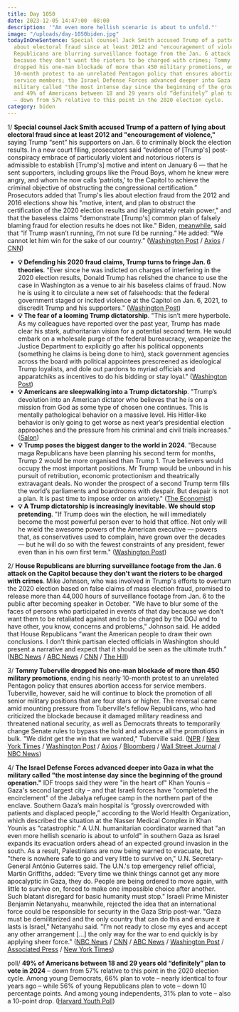 ```yaml
---
title: Day 1050
date: 2023-12-05 14:47:00 -08:00
description: '"An even more hellish scenario is about to unfold."'
image: "/uploads/day-1050biden.jpg"
todayInOneSentence: Special counsel Jack Smith accused Trump of a pattern of lying
  about electoral fraud since at least 2012 and "encouragement of violence"; House
  Republicans are blurring surveillance footage from the Jan. 6 attack on the Capitol
  because they don't want the rioters to be charged with crimes; Tommy Tuberville
  dropped his one-man blockade of more than 450 military promotions, ending his nearly
  10-month protest to an unrelated Pentagon policy that ensures abortion access for
  service members; the Israel Defense Forces advanced deeper into Gaza in what the
  military called "the most intense day since the beginning of the ground operation";
  and 49% of Americans between 18 and 29 years old “definitely” plan to vote in 2024
  – down from 57% relative to this point in the 2020 election cycle.
category: biden
---
```


1/ **Special counsel Jack Smith accused Trump of a pattern of lying about electoral fraud since at least 2012 and "encouragement of violence,"** saying Trump “sent” his supporters on Jan. 6 to criminally block the election results. In a new court filing, prosecutors said “evidence of [Trump's] post-conspiracy embrace of particularly violent and notorious rioters is admissible to establish [Trump's] motive and intent on January 6 — that he sent supporters, including groups like the Proud Boys, whom he knew were angry, and whom he now calls ‘patriots,’ to the Capitol to achieve the criminal objective of obstructing the congressional certification.” Prosecutors added that Trump's lies about election fraud from the 2012 and 2016 elections show his "motive, intent, and plan to obstruct the certification of the 2020 election results and illegitimately retain power," and that the baseless claims "demonstrate [Trump's] common plan of falsely blaming fraud for election results he does not like." Biden, [meanwhile](https://www.bloomberg.com/news/articles/2023-12-05/biden-says-he-may-have-foregone-2024-run-if-trump-stepped-aside?srnd=premium&sref=MIBMEEoj), said that “if Trump wasn’t running, I’m not sure I’d be running.” He added: "We cannot let him win for the sake of our country.” ([Washington Post](https://www.washingtonpost.com/national-security/2023/12/05/trump-jan-6-violence-election-obstruction/) / [Axios](https://www.axios.com/2023/12/05/jack-smith-trump-election-fraud-2020) / [CNN](https://www.cnn.com/2023/12/05/politics/special-counsel/index.html))

* **💡 Defending his 2020 fraud claims, Trump turns to fringe Jan. 6 theories**. "Ever since he was indicted on charges of interfering in the 2020 election results, Donald Trump has relished the chance to use the case in Washington as a venue to air his baseless claims of fraud. Now he is using it to circulate a new set of falsehoods: that the federal government staged or incited violence at the Capitol on Jan. 6, 2021, to discredit Trump and his supporters." ([Washington Post](https://www.washingtonpost.com/dc-md-va/2023/12/04/trump-jan-6-fringe-theories/))
* **💡 The fear of a looming Trump dictatorship**. "This isn’t mere hyperbole. As my colleagues have reported over the past year, Trump has made clear his stark, authoritarian vision for a potential second term. He would embark on a wholesale purge of the federal bureaucracy, weaponize the Justice Department to explicitly go after his political opponents (something he claims is being done to him), stack government agencies across the board with political appointees prescreened as ideological Trump loyalists, and dole out pardons to myriad officials and apparatchiks as incentives to do his bidding or stay loyal." ([Washington Post](https://www.washingtonpost.com/world/2023/12/04/trump-dictatorship-authoritarian-election-2024/))
* **💡 Americans are sleepwalking into a Trump dictatorship**. "Trump’s devolution into an American dictator who believes that he is on a mission from God as some type of chosen one continues. This is mentally pathological behavior on a massive level. His Hitler-like behavior is only going to get worse as next year’s presidential election approaches and the pressure from his criminal and civil trials increases." ([Salon](https://www.salon.com/2023/12/05/americans-are-sleepwalking-into-a-dictatorship/))
* **💡 Trump poses the biggest danger to the world in 2024**. "Because maga Republicans have been planning his second term for months, Trump 2 would be more organised than Trump 1. True believers would occupy the most important positions. Mr Trump would be unbound in his pursuit of retribution, economic protectionism and theatrically extravagant deals. No wonder the prospect of a second Trump term fills the world’s parliaments and boardrooms with despair. But despair is not a plan. It is past time to impose order on anxiety." ([The Economist](https://www.economist.com/leaders/2023/11/16/donald-trump-poses-the-biggest-danger-to-the-world-in-2024))
* **💡 A Trump dictatorship is increasingly inevitable. We should stop pretending**. "If Trump does win the election, he will immediately become the most powerful person ever to hold that office. Not only will he wield the awesome powers of the American executive — powers that, as conservatives used to complain, have grown over the decades — but he will do so with the fewest constraints of any president, fewer even than in his own first term." ([Washington Post](https://www.washingtonpost.com/opinions/2023/11/30/trump-dictator-2024-election-robert-kagan/))

2/ **House Republicans are blurring surveillance footage from the Jan. 6 attack on the Capitol because they don't want the rioters to be charged with crimes**. Mike Johnson, who was involved in Trump's efforts to overturn the 2020 election based on false claims of mass election fraud, promised to release more than 44,000 hours of surveillance footage from Jan. 6 to the public after becoming speaker in October. "We have to blur some of the faces of persons who participated in events of that day because we don’t want them to be retaliated against and to be charged by the DOJ and to have other, you know, concerns and problems," Johnson said. He added that House Republicans “want the American people to draw their own conclusions. I don’t think partisan elected officials in Washington should present a narrative and expect that it should be seen as the ultimate truth.” ([NBC News](https://www.nbcnews.com/politics/congress/speaker-mike-johnson-says-blurring-jan-6-footage-rioters-dont-get-char-rcna128181) / [ABC News](https://abcnews.go.com/Politics/mike-johnson-walks-back-blurring-jan-6-footage/story?id=105394429) / [CNN](https://www.cnn.com/2023/12/05/politics/mike-johnson/index.html) / [The Hill](https://thehill.com/homenews/house/4343141-gop-bluring-faces-in-jan-6-security-tapes-says-speaker-johnson/))

3/ **Tommy Tuberville dropped his one-man blockade of more than 450 military promotions**, ending his nearly 10-month protest to an unrelated Pentagon policy that ensures abortion access for service members. Tuberville, however, said he will continue to block the promotion of all senior military positions that are four stars or higher. The reversal came amid mounting pressure from Tuberville's fellow Republicans, who had criticized the blockade because it damaged military readiness and threatened national security, as well as Democrats threats to temporarily change Senate rules to bypass the hold and advance all the promotions in bulk. "We didnt get the win that we wanted," Tuberville said. ([NPR](https://www.npr.org/2023/12/05/1217372211/sen-tuberville-drops-his-months-long-hold-on-military-promotions) / [New York Times](https://www.nytimes.com/2023/12/05/us/politics/tommy-tuberville-military-promotions.html) / [Washington Post](https://www.washingtonpost.com/politics/2023/12/05/tuberville-lifts-military-promotions-hold/) / [Axios](https://www.axios.com/2023/12/05/tuberville-ends-blockade-military-promotions-senate) / [Bloomberg](https://www.bloomberg.com/news/articles/2023-12-05/senator-tuberville-drops-hold-on-most-us-military-nominations?sref=MIBMEEoj) / [Wall Street Journal](https://www.wsj.com/politics/policy/tommy-tuberville-backs-down-in-fight-over-military-promotions-494cdbbc?mod=followamazon) / [NBC News](https://www.nbcnews.com/politics/congress/sen-tommy-tuberville-drops-hold-hundreds-military-nominees-rcna128138))

4/ **The Israel Defense Forces advanced deeper into Gaza in what the military called "the most intense day since the beginning of the ground operation."** IDF troops said they were "in the heart of" Khan Younis – Gaza's second largest city – and that Israeli forces have "completed the encirclement" of the Jabalya refugee camp in the northern part of the enclave. Southern Gaza’s main hospital is “grossly overcrowded with patients and displaced people,” according to the World Health Organization, which described the situation at the Nasser Medical Complex in Khan Younis as “catastrophic.” A U.N. humanitarian coordinator warned that "an even more hellish scenario is about to unfold" in southern Gaza as Israel expands its evacuation orders ahead of an expected ground invasion in the south. As a result, Palestinians are now being warned to evacuate, but "there is nowhere safe to go and very little to survive on," U.N. Secretary-General António Guterres said. The U.N.'s top emergency relief official, Martin Griffiths, added: “Every time we think things cannot get any more apocalyptic in Gaza, they do. People are being ordered to move again, with little to survive on, forced to make one impossible choice after another. Such blatant disregard for basic humanity must stop." Israeli Prime Minister Benjamin Netanyahu, meanwhile, rejected the idea that an international force could be responsible for security in the Gaza Strip post-war.  "Gaza must be demilitarized and the only country that can do this and ensure it lasts is Israel," Netanyahu said. "I’m not ready to close my eyes and accept any other arrangement [...] the only way for the war to end quickly is by applying sheer force." ([NBC News](https://www.nbcnews.com/news/world/live-blog/israel-hamas-war-live-updates-rcna128049) / [CNN](https://www.cnn.com/middleeast/live-news/israel-hamas-war-gaza-news-12-05-23/index.html) / [ABC News](https://abcnews.go.com/International/live-updates/israel-gaza-war-ground-operation-Gaza-December/?id=105348620) / [Washington Post](https://www.washingtonpost.com/world/2023/12/05/israel-hamas-war-gaza-news-palestine/) / [Associated Press](https://apnews.com/article/israel-hamas-war-live-updates-12-5-2023-b1b4dddeb22c43693fdd3a1b61ef4433) / [New York Times](https://www.nytimes.com/live/2023/12/05/world/israel-hamas-war-gaza-news))

poll/ **49% of Americans between 18 and 29 years old “definitely” plan to vote in 2024** – down from 57% relative to this point in the 2020 election cycle. Among young Democrats, 66% plan to vote – nearly identical to four years ago – while 56% of young Republicans plan to vote – down 10 percentage points. And among young independents, 31% plan to vote – also a 10-point drop. ([Harvard Youth Poll](https://iop.harvard.edu/youth-poll/46th-edition-fall-2023))

